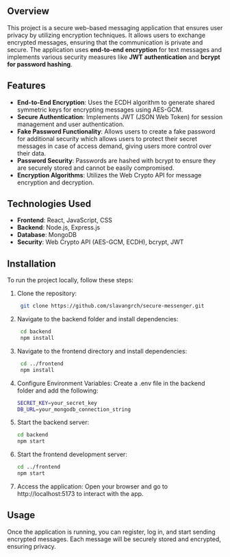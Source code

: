 ## Overview

This project is a secure web-based messaging application that ensures user privacy by utilizing encryption techniques. It allows users to exchange encrypted messages, ensuring that the communication is private and secure. The application uses **end-to-end encryption** for text messages and implements various security measures like **JWT authentication** and **bcrypt for password hashing**.

## Features

- **End-to-End Encryption**: Uses the ECDH algorithm to generate shared symmetric keys for encrypting messages using AES-GCM.
- **Secure Authentication**: Implements JWT (JSON Web Token) for session management and user authentication.
- **Fake Password Functionality**: Allows users to create a fake password for additional security which allows users to protect their secret messages in case of access demand, giving users more control over their data.
- **Password Security**: Passwords are hashed with bcrypt to ensure they are securely stored and cannot be easily compromised.
- **Encryption Algorithms**: Utilizes the Web Crypto API for message encryption and decryption.

## Technologies Used

- **Frontend**: React, JavaScript, CSS
- **Backend**: Node.js, Express.js
- **Database**: MongoDB
- **Security**: Web Crypto API (AES-GCM, ECDH), bcrypt, JWT

## Installation

To run the project locally, follow these steps:

1. Clone the repository:
   ```bash
    git clone https://github.com/slavangrch/secure-messenger.git
   ```
2. Navigate to the backend folder and install dependencies:
   ```bash
    cd backend
    npm install
   ```
3. Navigate to the frontend directory and install dependencies:
   ```bash
    cd ../frontend
    npm install
   ```
4. Configure Environment Variables:
   Create a .env file in the backend folder and add the following:
   ```bash
   SECRET_KEY=your_secret_key
   DB_URL=your_mongodb_connection_string
   ```
5. Start the backend server:
   ```bash
   cd backend
   npm start
   ```
6. Start the frontend development server:
   ```bash
   cd ../frontend
   npm start
   ```
7. Access the application:
   Open your browser and go to http://localhost:5173 to interact with the app.

## Usage

Once the application is running, you can register, log in, and start sending encrypted messages. Each message will be securely stored and encrypted, ensuring privacy.
